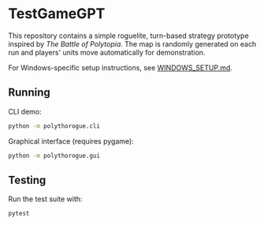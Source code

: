 # TestGameGPT

This repository contains a simple roguelite, turn-based strategy prototype inspired by *The Battle of Polytopia*.
The map is randomly generated on each run and players' units move automatically for demonstration.

For Windows-specific setup instructions, see [WINDOWS_SETUP.md](WINDOWS_SETUP.md).

## Running

CLI demo:

```bash
python -m polythorogue.cli
```

Graphical interface (requires pygame):

```bash
python -m polythorogue.gui
```

## Testing

Run the test suite with:

```bash
pytest
```
